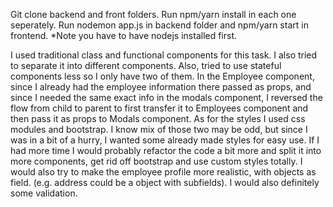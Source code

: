 Git clone backend and front folders. Run npm/yarn install in each one seperately.
Run nodemon app.js in backend folder and npm/yarn start in frontend.
*Note you have to have nodejs installed first.

I used traditional class and functional components for this task. I also tried to separate it into different components.
Also, tried to use stateful components less so I only have two of them. 
In the Employee component, since I already had the employee information there passed as props, and since I needed the same exact 
info in the modals component, I reversed the flow from child to parent to first transfer it to Employees component and then pass it as 
props to Modals component. 
As for the styles I used css modules and bootstrap. I know mix of those two may be odd, but since I was in a bit of a hurry, 
I wanted some already made styles for easy use. 
If I had more time I would probably refactor the code a bit more and split it into more components, get rid off bootstrap and use custom styles totally. I would also try to make the employee profile more realistic, with objects as field. (e.g. address could be a object with subfields). I would also definitely some validation.

